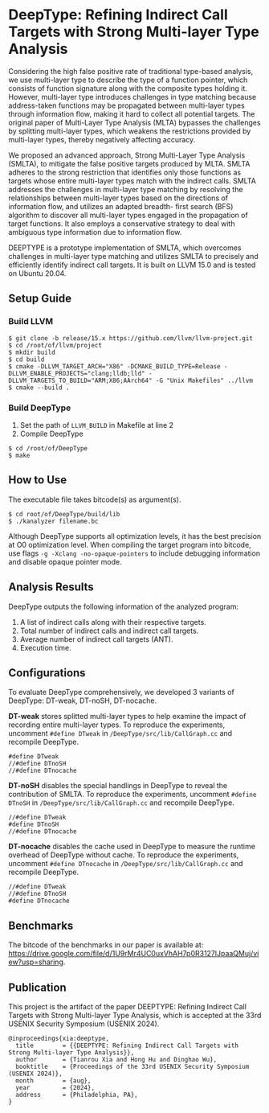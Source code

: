 # DeepType: Refining Indirect Call Targets with Strong Multi-layer Type Analysis
Considering the high false positive rate of traditional type-based analysis, we use multi-layer type to describe the type of a function pointer, which consists of function signature along with the composite types holding it. However, multi-layer type introduces challenges in type matching because address-taken functions may be propagated between multi-layer types through information flow, making it hard to collect all potential targets. The original paper of Multi-Layer Type Analysis (MLTA) bypasses the challenges by splitting multi-layer types, which weakens the restrictions provided by multi-layer types, thereby negatively affecting accuracy. 

We proposed an advanced approach, Strong Multi-Layer Type Analysis (SMLTA), to mitigate the false positive targets produced by MLTA. SMLTA adheres to the strong restriction that identifies only those functions as targets whose entire multi-layer types match with the indirect calls. SMLTA addresses the challenges in multi-layer type matching by resolving the relationships between multi-layer types based on the directions of information flow, and utilizes an adapted breadth- first search (BFS) algorithm to discover all multi-layer types engaged in the propagation of target functions. It also employs a conservative strategy to deal with ambiguous type information due to information flow.

DEEPTYPE is a prototype implementation of SMLTA, which overcomes challenges in multi-layer type matching and utilizes SMLTA to precisely and efficiently identify indirect call targets. It is built on LLVM 15.0 and is tested on Ubuntu 20.04. 

## Setup Guide
### Build LLVM
```
$ git clone -b release/15.x https://github.com/llvm/llvm-project.git
$ cd /root/of/llvm/project
$ mkdir build
$ cd build
$ cmake -DLLVM_TARGET_ARCH="X86" -DCMAKE_BUILD_TYPE=Release -DLLVM_ENABLE_PROJECTS="clang;lldb;lld" -DLLVM_TARGETS_TO_BUILD="ARM;X86;AArch64" -G "Unix Makefiles" ../llvm
$ cmake --build .
```
### Build DeepType
1. Set the path of ```LLVM_BUILD``` in Makefile at line 2
2. Compile DeepType
```
$ cd /root/of/DeepType
$ make
```

## How to Use
The executable file takes bitcode(s) as argument(s). 
```
$ cd root/of/DeepType/build/lib
$ ./kanalyzer filename.bc
```
Although DeepType supports all optimization levels, it has the best precision at O0 optimization level. When compiling the target program into bitcode, use flags ```-g -Xclang -no-opaque-pointers``` to include debugging information and disable opaque pointer mode.

## Analysis Results
DeepType outputs the following information of the analyzed program:  
1. A list of indirect calls along with their respective targets.
2. Total number of indirect calls and indirect call targets.
3. Average number of indirect call targets (ANT).
4. Execution time.
   
## Configurations
To evaluate DeepType comprehensively, we developed 3 variants of DeepType: DT-weak, DT-noSH, DT-nocache.

**DT-weak** stores splitted multi-layer types to help examine the impact of recording entire multi-layer types. To reproduce the experiments, uncomment ```#define DTweak``` in ```/DeepType/src/lib/CallGraph.cc``` and recompile DeepType.
```
#define DTweak
//#define DTnoSH
//#define DTnocache
```

**DT-noSH** disables the special handlings in DeepType to reveal the contribution of SMLTA. To reproduce the experiments, uncomment ```#define DTnoSH``` in ```/DeepType/src/lib/CallGraph.cc``` and recompile DeepType.
```
//#define DTweak
#define DTnoSH
//#define DTnocache
```

**DT-nocache** disables the cache used in DeepType to measure the runtime overhead of DeepType without cache. To reproduce the experiments, uncomment ```#define DTnocache``` in ```/DeepType/src/lib/CallGraph.cc``` and recompile DeepType.
```
//#define DTweak
//#define DTnoSH
#define DTnocache
```

## Benchmarks
The bitcode of the benchmarks in our paper is available at: https://drive.google.com/file/d/1U9rMr4UC0uxVhAH7p0R3127lJpaaQMuj/view?usp=sharing.

## Publication
This project is the artifact of the paper DEEPTYPE: Refining Indirect Call Targets with Strong Multi-layer Type Analysis, which is accepted at the 33rd USENIX Security Symposium (USENIX 2024).
```
@inproceedings{xia:deeptype,
  title        = {{DEEPTYPE: Refining Indirect Call Targets with Strong Multi-layer Type Analysis}},
  author       = {Tianrou Xia and Hong Hu and Dinghao Wu},
  booktitle    = {Proceedings of the 33rd USENIX Security Symposium (USENIX 2024)},
  month        = {aug},
  year         = {2024},
  address      = {Philadelphia, PA},
}
```
